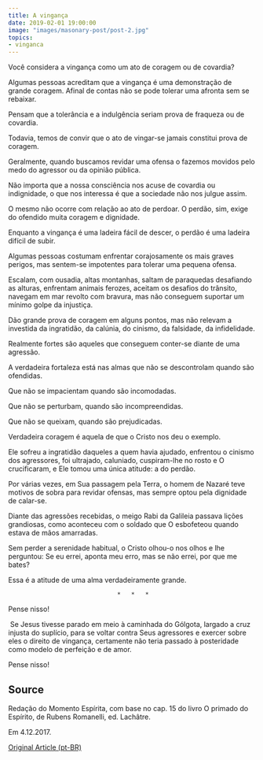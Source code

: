 ```yaml
---
title: A vingança
date: 2019-02-01 19:00:00
image: "images/masonary-post/post-2.jpg"
topics: 
- vinganca
---
```


Você considera a vingança como um ato de coragem ou de covardia?

Algumas pessoas acreditam que a vingança é uma demonstração de grande coragem.
Afinal de contas não se pode tolerar uma afronta sem se rebaixar.

Pensam que a tolerância e a indulgência seriam prova de fraqueza ou de
covardia.

Todavia, temos de convir que o ato de vingar-se jamais constitui prova de
coragem.

Geralmente, quando buscamos revidar uma ofensa o fazemos movidos pelo medo do
agressor ou da opinião pública.  

Não importa que a nossa consciência nos acuse de covardia ou indignidade, o que
nos interessa é que a sociedade não nos julgue assim.

O mesmo não ocorre com relação ao ato de perdoar. O perdão, sim, exige do
ofendido muita coragem e dignidade.

Enquanto a vingança é uma ladeira fácil de descer, o perdão é uma ladeira
difícil de subir.

Algumas pessoas costumam enfrentar corajosamente os mais graves perigos, mas
sentem-se impotentes para tolerar uma pequena ofensa.

Escalam, com ousadia, altas montanhas, saltam de paraquedas desafiando as
alturas, enfrentam animais ferozes, aceitam os desafios do trânsito, navegam em
mar revolto com bravura, mas não conseguem suportar um mínimo golpe da
injustiça.

Dão grande prova de coragem em alguns pontos, mas não relevam a investida da
ingratidão, da calúnia, do cinismo, da falsidade, da infidelidade.

Realmente fortes são aqueles que conseguem conter-se diante de uma agressão.

A verdadeira fortaleza está nas almas que não se descontrolam quando são
ofendidas.

Que não se impacientam quando são incomodadas.

Que não se perturbam, quando são incompreendidas.

Que não se queixam, quando são prejudicadas.

Verdadeira coragem é aquela de que o Cristo nos deu o exemplo.

Ele sofreu a ingratidão daqueles a quem havia ajudado, enfrentou o cinismo dos
agressores, foi ultrajado, caluniado, cuspiram-lhe no rosto e O crucificaram, e
Ele tomou uma única atitude: a do perdão.

Por várias vezes, em Sua passagem pela Terra, o homem de Nazaré teve motivos de
sobra para revidar ofensas, mas sempre optou pela dignidade de calar-se.

Diante das agressões recebidas, o meigo Rabi da Galileia passava lições
grandiosas, como aconteceu com o soldado que O esbofeteou quando estava de mãos
amarradas.  

Sem perder a serenidade habitual, o Cristo olhou-o nos olhos e lhe perguntou:
Se eu errei, aponta meu erro, mas se não errei, por que me bates?

Essa é a atitude de uma alma verdadeiramente grande.

                                   *   *   *

Pense nisso!

 Se Jesus tivesse parado em meio à caminhada do Gólgota, largado a cruz injusta
do suplício, para se voltar contra Seus agressores e exercer sobre eles o
direito de vingança, certamente não teria passado à posteridade como modelo de
perfeição e de amor.

Pense nisso!

## Source
Redação do Momento Espírita, com base no cap. 15 do
livro O primado do Espírito, de Rubens Romanelli,
ed. Lachâtre.

Em 4.12.2017.


[Original Article (pt-BR)](http://momento.com.br/pt/ler_texto.php?id=950)

